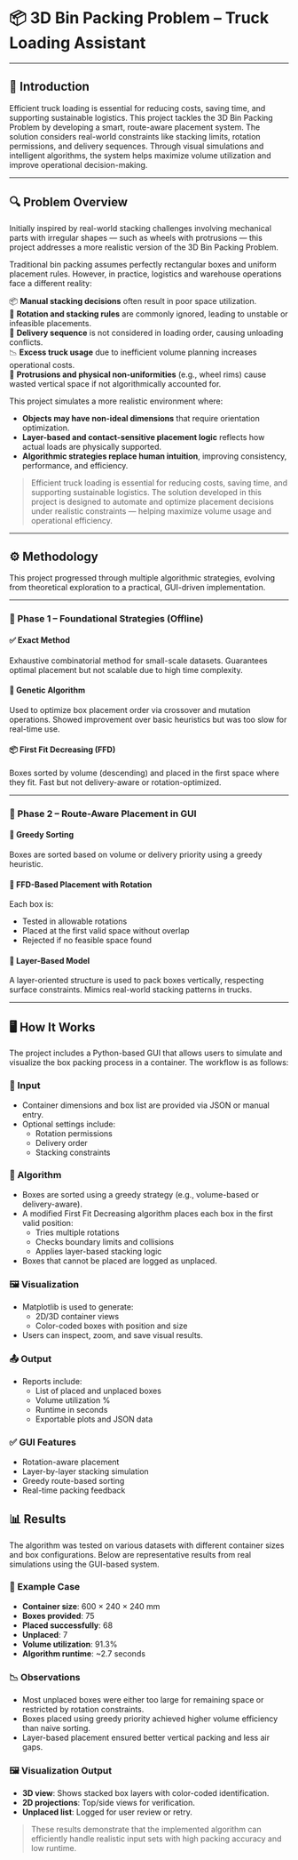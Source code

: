 # 📦 3D Bin Packing Problem – Truck Loading Assistant

---

## 📌 Introduction

Efficient truck loading is essential for reducing costs, saving time, and supporting sustainable logistics. This project tackles the 3D Bin Packing Problem by developing a smart, route-aware placement system. The solution considers real-world constraints like stacking limits, rotation permissions, and delivery sequences. Through visual simulations and intelligent algorithms, the system helps maximize volume utilization and improve operational decision-making.

---

## 🔍 Problem Overview

Initially inspired by real-world stacking challenges involving mechanical parts with irregular shapes — such as wheels with protrusions — this project addresses a more realistic version of the 3D Bin Packing Problem.

Traditional bin packing assumes perfectly rectangular boxes and uniform placement rules. However, in practice, logistics and warehouse operations face a different reality:

📦 **Manual stacking decisions** often result in poor space utilization.  
🔁 **Rotation and stacking rules** are commonly ignored, leading to unstable or infeasible placements.  
🚚 **Delivery sequence** is not considered in loading order, causing unloading conflicts.  
📉 **Excess truck usage** due to inefficient volume planning increases operational costs.  
🧱 **Protrusions and physical non-uniformities** (e.g., wheel rims) cause wasted vertical space if not algorithmically accounted for.

This project simulates a more realistic environment where:
- **Objects may have non-ideal dimensions** that require orientation optimization.
- **Layer-based and contact-sensitive placement logic** reflects how actual loads are physically supported.
- **Algorithmic strategies replace human intuition**, improving consistency, performance, and efficiency.

> Efficient truck loading is essential for reducing costs, saving time, and supporting sustainable logistics. The solution developed in this project is designed to automate and optimize placement decisions under realistic constraints — helping maximize volume usage and operational efficiency.

---

## ⚙️ Methodology

This project progressed through multiple algorithmic strategies, evolving from theoretical exploration to a practical, GUI-driven implementation.

---

### 🔹 Phase 1 – Foundational Strategies (Offline)

#### ✅ Exact Method
Exhaustive combinatorial method for small-scale datasets. Guarantees optimal placement but not scalable due to high time complexity.

#### 🧬 Genetic Algorithm
Used to optimize box placement order via crossover and mutation operations. Showed improvement over basic heuristics but was too slow for real-time use.

#### 📦 First Fit Decreasing (FFD)
Boxes sorted by volume (descending) and placed in the first space where they fit. Fast but not delivery-aware or rotation-optimized.

---

### 🔸 Phase 2 – Route-Aware Placement in GUI

#### 🔁 Greedy Sorting
Boxes are sorted based on volume or delivery priority using a greedy heuristic.

#### 📐 FFD-Based Placement with Rotation
Each box is:
- Tested in allowable rotations
- Placed at the first valid space without overlap
- Rejected if no feasible space found

#### 🧱 Layer-Based Model
A layer-oriented structure is used to pack boxes vertically, respecting surface constraints. Mimics real-world stacking patterns in trucks.

---
## 🖥️ How It Works

The project includes a Python-based GUI that allows users to simulate and visualize the box packing process in a container. The workflow is as follows:

### 🔽 Input
- Container dimensions and box list are provided via JSON or manual entry.
- Optional settings include:
  - Rotation permissions
  - Delivery order
  - Stacking constraints

### 🧠 Algorithm
- Boxes are sorted using a greedy strategy (e.g., volume-based or delivery-aware).
- A modified First Fit Decreasing algorithm places each box in the first valid position:
  - Tries multiple rotations
  - Checks boundary limits and collisions
  - Applies layer-based stacking logic
- Boxes that cannot be placed are logged as unplaced.

### 🖼️ Visualization
- Matplotlib is used to generate:
  - 2D/3D container views
  - Color-coded boxes with position and size
- Users can inspect, zoom, and save visual results.

### 📤 Output
- Reports include:
  - List of placed and unplaced boxes
  - Volume utilization %
  - Runtime in seconds
  - Exportable plots and JSON data

### ✅ GUI Features
- Rotation-aware placement
- Layer-by-layer stacking simulation
- Greedy route-based sorting
- Real-time packing feedback
## 📊 Results

The algorithm was tested on various datasets with different container sizes and box configurations. Below are representative results from real simulations using the GUI-based system.

### 🔢 Example Case

- **Container size**: 600 × 240 × 240 mm
- **Boxes provided**: 75
- **Placed successfully**: 68
- **Unplaced**: 7
- **Volume utilization**: 91.3%
- **Algorithm runtime**: ~2.7 seconds

### 📉 Observations

- Most unplaced boxes were either too large for remaining space or restricted by rotation constraints.
- Boxes placed using greedy priority achieved higher volume efficiency than naive sorting.
- Layer-based placement ensured better vertical packing and less air gaps.

### 🖼️ Visualization Output

- **3D view**: Shows stacked box layers with color-coded identification.
- **2D projections**: Top/side views for verification.
- **Unplaced list**: Logged for user review or retry.

> These results demonstrate that the implemented algorithm can efficiently handle realistic input sets with high packing accuracy and low runtime.


